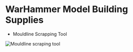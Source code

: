 # WarHammer Model Building Supplies

- Mouldline Scrapping Tool

![Mouldline scraping tool]('./assets/moduline-scrape-tool.jpg')